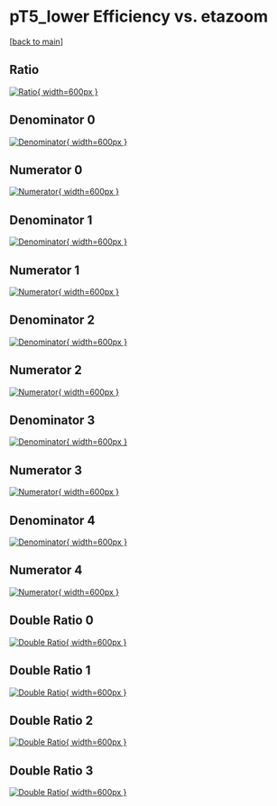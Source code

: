 # pT5_lower Efficiency vs. etazoom

[[back to main](./)]



## Ratio

[![Ratio](../mtv/var/pT5_lower_xtr_211_-1_eff_etazoom.png){ width=600px }](../mtv/var/pT5_lower_xtr_211_-1_eff_etazoom.pdf)

## Denominator 0

[![Denominator](../mtv/den/pT5_lower_xtr_211_-1_eff_etazoom_den0.png){ width=600px }](../mtv/den/pT5_lower_xtr_211_-1_eff_etazoom_den0.pdf)

## Numerator 0

[![Numerator](../mtv/num/pT5_lower_xtr_211_-1_eff_etazoom_num0.png){ width=600px }](../mtv/num/pT5_lower_xtr_211_-1_eff_etazoom_num0.pdf)

## Denominator 1

[![Denominator](../mtv/den/pT5_lower_xtr_211_-1_eff_etazoom_den1.png){ width=600px }](../mtv/den/pT5_lower_xtr_211_-1_eff_etazoom_den1.pdf)

## Numerator 1

[![Numerator](../mtv/num/pT5_lower_xtr_211_-1_eff_etazoom_num1.png){ width=600px }](../mtv/num/pT5_lower_xtr_211_-1_eff_etazoom_num1.pdf)

## Denominator 2

[![Denominator](../mtv/den/pT5_lower_xtr_211_-1_eff_etazoom_den2.png){ width=600px }](../mtv/den/pT5_lower_xtr_211_-1_eff_etazoom_den2.pdf)

## Numerator 2

[![Numerator](../mtv/num/pT5_lower_xtr_211_-1_eff_etazoom_num2.png){ width=600px }](../mtv/num/pT5_lower_xtr_211_-1_eff_etazoom_num2.pdf)

## Denominator 3

[![Denominator](../mtv/den/pT5_lower_xtr_211_-1_eff_etazoom_den3.png){ width=600px }](../mtv/den/pT5_lower_xtr_211_-1_eff_etazoom_den3.pdf)

## Numerator 3

[![Numerator](../mtv/num/pT5_lower_xtr_211_-1_eff_etazoom_num3.png){ width=600px }](../mtv/num/pT5_lower_xtr_211_-1_eff_etazoom_num3.pdf)

## Denominator 4

[![Denominator](../mtv/den/pT5_lower_xtr_211_-1_eff_etazoom_den4.png){ width=600px }](../mtv/den/pT5_lower_xtr_211_-1_eff_etazoom_den4.pdf)

## Numerator 4

[![Numerator](../mtv/num/pT5_lower_xtr_211_-1_eff_etazoom_num4.png){ width=600px }](../mtv/num/pT5_lower_xtr_211_-1_eff_etazoom_num4.pdf)

## Double Ratio 0

[![Double Ratio](../mtv/ratio/pT5_lower_xtr_211_-1_eff_etazoom_ratio0.png){ width=600px }](../mtv/ratio/pT5_lower_xtr_211_-1_eff_etazoom_ratio0.pdf)

## Double Ratio 1

[![Double Ratio](../mtv/ratio/pT5_lower_xtr_211_-1_eff_etazoom_ratio1.png){ width=600px }](../mtv/ratio/pT5_lower_xtr_211_-1_eff_etazoom_ratio1.pdf)

## Double Ratio 2

[![Double Ratio](../mtv/ratio/pT5_lower_xtr_211_-1_eff_etazoom_ratio2.png){ width=600px }](../mtv/ratio/pT5_lower_xtr_211_-1_eff_etazoom_ratio2.pdf)

## Double Ratio 3

[![Double Ratio](../mtv/ratio/pT5_lower_xtr_211_-1_eff_etazoom_ratio3.png){ width=600px }](../mtv/ratio/pT5_lower_xtr_211_-1_eff_etazoom_ratio3.pdf)


